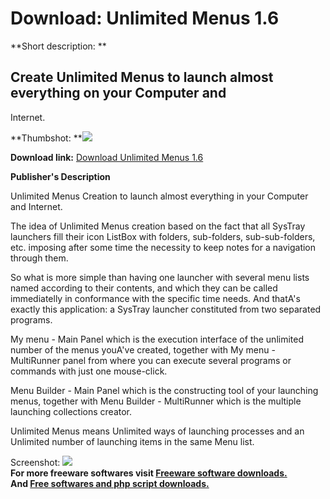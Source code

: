 # Download: Unlimited Menus 1.6

**Short description: **

## Create Unlimited Menus to launch almost everything on your Computer and
Internet.

  
**Thumbshot: **![](http://www.freewarefiles.com/screenshot/UnlinitedMenus_md.gif)   
  
**Download link:** [Download Unlimited Menus 1.6](http://freesoftwares.boysofts.com/Unlimited-Menus_program_15036.html)  
  

**Publisher's Description**  
  

Unlimited Menus Creation to launch almost everything in your Computer and
Internet.

The idea of Unlimited Menus creation based on the fact that all SysTray
launchers fill their icon ListBox with folders, sub-folders, sub-sub-folders,
etc. imposing after some time the necessity to keep notes for a navigation
through them.

So what is more simple than having one launcher with several menu lists named
according to their contents, and which they can be called immediatelly in
conformance with the specific time needs. And thatA's exactly this
application: a SysTray launcher constituted from two separated programs.

My menu - Main Panel which is the execution interface of the unlimited number
of the menus youA've created, together with My menu - MultiRunner panel from
where you can execute several programs or commands with just one mouse-click.

Menu Builder - Main Panel which is the constructing tool of your launching
menus, together with Menu Builder - MultiRunner which is the multiple
launching collections creator.

Unlimited Menus means Unlimited ways of launching processes and an Unlimited
number of launching items in the same Menu list.

  
  
Screenshot: ![](http://www.freewarefiles.com/screenshot/UnlinitedMenus.gif)  
**For more freeware softwares visit [Freeware software downloads.](http://freesoftwares.boysofts.com/)**   
**And [Free softwares and php script downloads.](http://www.boysofts.com/)**

